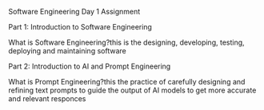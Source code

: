 Software Engineering Day 1 Assignment

Part 1: Introduction to Software Engineering

What is Software Engineering?this is the designing, developing, testing, deploying and maintaining software

Part 2: Introduction to AI and Prompt Engineering

What is Prompt Engineering?this the practice of carefully designing and refining text prompts to guide the output of AI models to get more accurate and relevant responces


